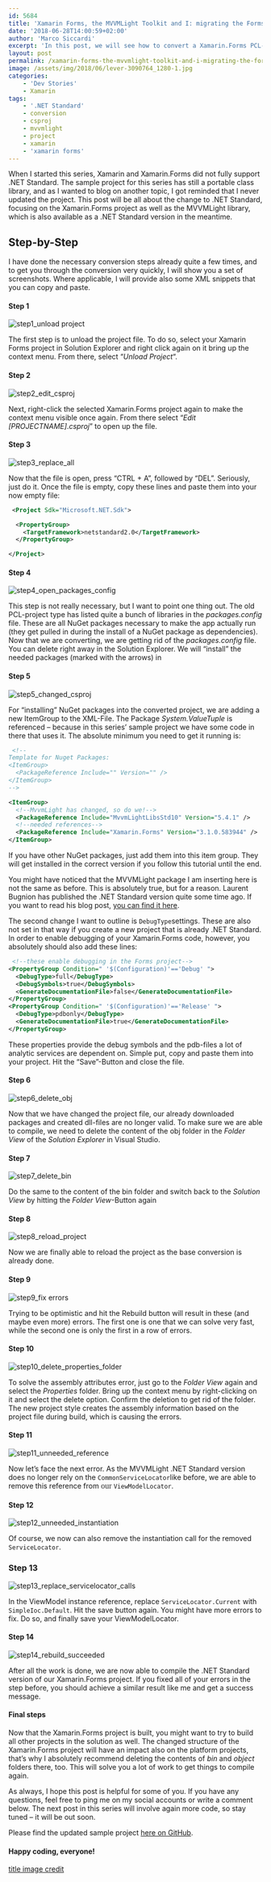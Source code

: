 ```yaml
---
id: 5684
title: 'Xamarin Forms, the MVVMLight Toolkit and I: migrating the Forms project and MVVMLight to .NET Standard'
date: '2018-06-28T14:00:59+02:00'
author: 'Marco Siccardi'
excerpt: 'In this post, we will see how to convert a Xamarin.Forms PCL-project into a .NET Standard project. During that process, we will update MVVMLight to the latest version, plus I''ll show you how to fix common errors during that conversion.'
layout: post
permalink: /xamarin-forms-the-mvvmlight-toolkit-and-i-migrating-the-forms-project-and-mvvmlight-to-net-standard/
image: /assets/img/2018/06/lever-3090764_1280-1.jpg
categories:
    - 'Dev Stories'
    - Xamarin
tags:
    - '.NET Standard'
    - conversion
    - csproj
    - mvvmlight
    - project
    - xamarin
    - 'xamarin forms'
---
```


When I started this series, Xamarin and Xamarin.Forms did not fully support .NET Standard. The sample project for this series has still a portable class library, and as I wanted to blog on another topic, I got reminded that I never updated the project. This post will be all about the change to .NET Standard, focusing on the Xamarin.Forms project as well as the MVVMLight library, which is also available as a .NET Standard version in the meantime.

## Step-by-Step

I have done the necessary conversion steps already quite a few times, and to get you through the conversion very quickly, I will show you a set of screenshots. Where applicable, I will provide also some XML snippets that you can copy and paste.

#### Step 1

![step1_unload project](https://msicc.net/assets/img/2018/06/step1_unload-project.png)

The first step is to unload the project file. To do so, select your Xamarin Forms project in Solution Explorer and right click again on it bring up the context menu. From there, select “*Unload Project*“.

#### Step 2

![step2_edit_csproj](https://msicc.net/assets/img/2018/06/step2_edit_csproj.png)

Next, right-click the selected Xamarin.Forms project again to make the context menu visible once again. From there select “*Edit \[PROJECTNAME\]*.*csproj*” to open up the file.

#### Step 3

![step3_replace_all](https://msicc.net/assets/img/2018/06/step3_replace_all.png)

Now that the file is open, press “CTRL + A”, followed by “DEL”. Seriously, just do it. Once the file is empty, copy these lines and paste them into your now empty file:

``` xml
 <Project Sdk="Microsoft.NET.Sdk">

  <PropertyGroup>
    <TargetFramework>netstandard2.0</TargetFramework>
  </PropertyGroup>

</Project>
```
 
#### Step 4

![step4_open_packages_config](https://msicc.net/assets/img/2018/06/step4_open_packages_config.png)

This step is not really necessary, but I want to point one thing out. The old PCL-project type has listed quite a bunch of libraries in the *packages.config* file. These are all NuGet packages necessary to make the app actually run (they get pulled in during the install of a NuGet package as dependencies). Now that we are converting, we are getting rid of the *packages.config* file. You can delete right away in the Solution Explorer. We will “install” the needed packages (marked with the arrows) in

#### Step 5

![step5_changed_csproj](https://msicc.net/assets/img/2018/06/step5_changed_csproj.png)

For “installing” NuGet packages into the converted project, we are adding a new ItemGroup to the XML-File. The Package *System.ValueTuple* is referenced – because in this series’ sample project we have some code in there that uses it. The absolute minimum you need to get it running is:

``` xml
 <!--
Template for Nuget Packages:
<ItemGroup>
  <PackageReference Include="" Version="" />
</ItemGroup>
-->

<ItemGroup>
  <!--MvvmLight has changed, so do we!-->
  <PackageReference Include="MvvmLightLibsStd10" Version="5.4.1" />
  <!--needed references-->
  <PackageReference Include="Xamarin.Forms" Version="3.1.0.583944" />
</ItemGroup>
```
 
If you have other NuGet packages, just add them into this item group. They will get installed in the correct version if you follow this tutorial until the end.

You might have noticed that the MVVMLight package I am inserting here is not the same as before. This is absolutely true, but for a reason. Laurent Bugnion has published the .NET Standard version quite some time ago. If you want to read his blog post, [you can find it here](http://blog.galasoft.ch/posts/2018/02/publishing-mvvmlight-v5-4-1-with-net-standard-support/).

The second change I want to outline is `DebugType`settings. These are also not set in that way if you create a new project that is already .NET Standard. In order to enable debugging of your Xamarin.Forms code, however, you absolutely should also add these lines:

``` xml
 <!--these enable debugging in the Forms project-->
<PropertyGroup Condition=" '$(Configuration)'=='Debug' ">
  <DebugType>full</DebugType>
  <DebugSymbols>true</DebugSymbols>
  <GenerateDocumentationFile>false</GenerateDocumentationFile>
</PropertyGroup>
<PropertyGroup Condition=" '$(Configuration)'=='Release' ">
  <DebugType>pdbonly</DebugType>
  <GenerateDocumentationFile>true</GenerateDocumentationFile>
</PropertyGroup>
```
 
These properties provide the debug symbols and the pdb-files a lot of analytic services are dependent on. Simple put, copy and paste them into your project. Hit the “Save”-Button and close the file.

#### Step 6

![step6_delete_obj](https://msicc.net/assets/img/2018/06/step6_delete_obj.png)

Now that we have changed the project file, our already downloaded packages and created dll-files are no longer valid. To make sure we are able to compile, we need to delete the content of the obj folder in the *Folder View* of the *Solution Explorer* in Visual Studio.

#### Step 7

![step7_delete_bin](https://msicc.net/assets/img/2018/06/step7_delete_bin.png)

Do the same to the content of the bin folder and switch back to the *Solution View* by hitting the *Folder View*-Button again

#### Step 8

![step8_reload_project](https://msicc.net/assets/img/2018/06/step8_reload_project.png)

Now we are finally able to reload the project as the base conversion is already done.

#### Step 9

![step9_fix errors](https://msicc.net/assets/img/2018/06/step9_fix-errors.png)

Trying to be optimistic and hit the Rebuild button will result in these (and maybe even more) errors. The first one is one that we can solve very fast, while the second one is only the first in a row of errors.

#### Step 10

![step10_delete_properties_folder](https://msicc.net/assets/img/2018/06/step10_delete_properties_folder.png)

To solve the assembly attributes error, just go to the *Folder View* again and select the *Properties* folder. Bring up the context menu by right-clicking on it and select the delete option. Confirm the deletion to get rid of the folder. The new project style creates the assembly information based on the project file during build, which is causing the errors.

#### Step 11

![step11_unneeded_reference](https://msicc.net/assets/img/2018/06/step11_unneeded_reference.png)

Now let’s face the next error. As the MVVMLight .NET Standard version does no longer rely on the `CommonServiceLocator`like before, we are able to remove this reference from <span style="display: inline !important; float: none; background-color: transparent; color: #333333; cursor: text; font-family: Georgia,'Times New Roman','Bitstream Charter',Times,serif; font-size: 16px; font-style: normal; font-variant: normal; font-weight: 400; letter-spacing: normal; orphans: 2; text-align: left; text-decoration: none; text-indent: 0px; text-transform: none; -webkit-text-stroke-width: 0px; white-space: normal; word-spacing: 0px;">our </span>`ViewModelLocator`.

#### Step 12

![step12_unneeded_instantiation](https://msicc.net/assets/img/2018/06/step12_unneeded_instantiation.png)

Of course, we now can also remove the instantiation call for the removed `ServiceLocator`.

### Step 13

![step13_replace_servicelocator_calls](https://msicc.net/assets/img/2018/06/step13_replace_servicelocator_calls.png)

In the ViewModel instance reference, replace `ServiceLocator.Current` with `SimpleIoc.Default`. Hit the save button again. You might have more errors to fix. Do so, and finally save your ViewModelLocator.

#### Step 14

![step14_rebuild_succeeded](https://msicc.net/assets/img/2018/06/step14_rebuild_succeeded.png)

After all the work is done, we are now able to compile the .NET Standard version of our Xamarin.Forms project. If you fixed all of your errors in the step before, you should achieve a similar result like me and get a success message.

#### Final steps

Now that the Xamarin.Forms project is built, you might want to try to build all other projects in the solution as well. The changed structure of the Xamarin.Forms project will have an impact also on the platform projects, that’s why I absolutely recommend deleting the contents of *bin* and *object* folders there, too. This will solve you a lot of work to get things to compile again.

As always, I hope this post is helpful for some of you. If you have any questions, feel free to ping me on my social accounts or write a comment below. The next post in this series will involve again more code, so stay tuned – it will be out soon.

Please find the updated sample project [here on GitHub](https://github.com/MSiccDev/XfMvvmLight).

#### Happy coding, everyone!

[title image credit](https://pixabay.com/en/lever-rear-derailleur-conversion-3090764/)